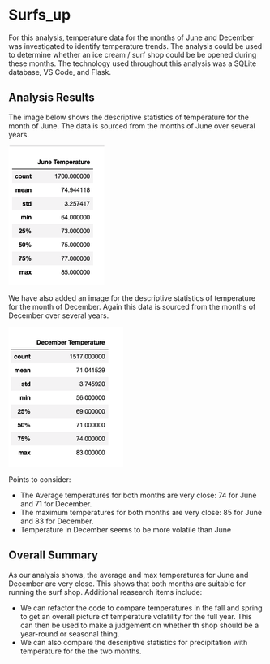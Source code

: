 # Surfs_up

For this analysis, temperature data for the months of June and December was investigated to identify temperature trends. The analysis could be used to determine whether an ice cream / surf shop could be be opened during these months. The technology used throughout this analysis was a SQLite database, VS Code, and Flask. 

## Analysis Results

The image below shows the descriptive statistics of temperature for the month of June. The data is sourced from the months of June over several years.

![](https://github.com/shahkibria/Surfs_up/blob/main/Images/June_Temp_Stats.png)

We have also added an image for the descriptive statistics of temperature for the month of December. Again this data is sourced from the months of December over several years. 

![](https://github.com/shahkibria/Surfs_up/blob/main/Images/Dec_Temp_Stats.png)

Points to consider:
 - The Average temperatures for both months are very close: 74 for June and 71 for December. 
 - The maximum temperatures for both months are very close: 85 for June and 83 for December. 
 - Temperature in December seems to be more volatile than June

## Overall Summary

As our analysis shows, the average and max temperatures for June and December are very close. This shows that both months are suitable for running the surf shop. Additional reasearch items include: 
 - We can refactor the code to compare temperatures in the fall and spring to get an overall picture of temperature volatility for the full year. This can then be used to make a judgement on whether th shop should be a year-round or seasonal thing. 
 - We can also compare the descriptive statistics for precipitation with temperature for the the two months.
